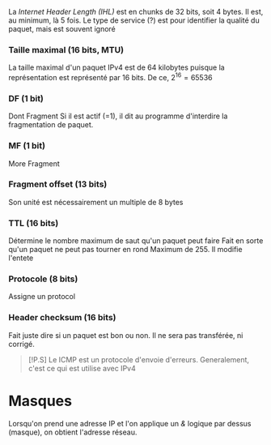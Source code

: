 La *Internet Header Length (IHL)* est en chunks de 32 bits, soit 4 bytes. Il est, au minimum, là 5 fois.
Le type de service (?) est pour identifier la qualité du paquet, mais est souvent ignoré

### Taille maximal (16 bits, MTU)
La taille maximal d'un paquet IPv4 est de 64 kilobytes puisque la représentation est représenté par 16 bits. De ce, $2^{16} = 65536$

### DF (1 bit)
Dont Fragment
Si il est actif (=1), il dit au programme d'interdire la fragmentation de paquet.

### MF (1 bit)
More Fragment

### Fragment offset (13 bits)
Son unité est nécessairement un multiple de 8 bytes

### TTL (16 bits)
Détermine le nombre maximum de saut qu'un paquet peut faire
Fait en sorte qu'un paquet ne peut pas tourner en rond
Maximum de 255.
Il modifie l'entete

### Protocole (8 bits)
Assigne un protocol

### Header checksum (16 bits)
Fait juste dire si un paquet est bon ou non. Il ne sera pas transférée, ni corrigé.

> [!P.S]
> Le ICMP est un protocole d'envoie d'erreurs. Generalement, c'est ce qui est utilise avec IPv4


# Masques
Lorsqu'on prend une adresse IP et l'on applique un *&* logique par dessus (masque), on obtient l'adresse réseau.




